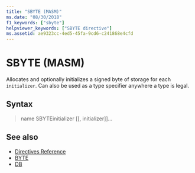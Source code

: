 ```yaml
---
title: "SBYTE (MASM)"
ms.date: "08/30/2018"
f1_keywords: ["sbyte"]
helpviewer_keywords: ["SBYTE directive"]
ms.assetid: ae9323cc-4ed5-45fa-9cd6-c241868e4cfd
---
```

# SBYTE (MASM)

Allocates and optionally initializes a signed byte of storage for each `initializer`. Can also be used as a type specifier anywhere a type is legal.

## Syntax

> name SBYTEinitializer [[, initializer]]...

## See also

- [Directives Reference](../../assembler/masm/directives-reference.md)
- [BYTE](../../assembler/masm/byte-masm.md)
- [DB](../../assembler/masm/db.md)
